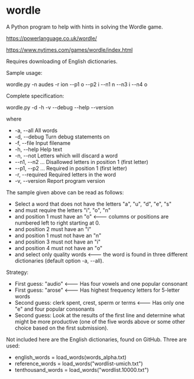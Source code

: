 # wordle
A Python program to help with hints in solving the Wordle game.

https://powerlanguage.co.uk/wordle/

https://www.nytimes.com/games/wordle/index.html

Requires downloading of English dictionaries.

Sample usage:

 wordle.py -n audes -r ion --p1 o --p2 i --n1 n --n3 i --n4 o

Complete specification:

 wordle.py -d -h -v --debug  --help --version

 where

 * -a, --all            All words
 * -d, --debug          Turn debug statements on
 * -f, --file           Input filename
 * -h, --help           Help text
 * -n, --not            Letters which will discard a word
 * --n1, --n2 ...       Disallowed letters in position 1 (first letter)
 * --p1, --p2 ...       Required in position 1 (first letter)
 * -r, --required       Required letters in the word
 * -v, --version        Report program version

The sample given above can be read as follows:

* Select a word that does not have the letters "a", "u", "d", "e", "s"
* and must require the letters "i", "o", "n"
* and position 1 must have an "o" <--- columns or positions are numbered left to right starting at 0.
* and position 2 must have an "i"
* and position 1 must not have an "n"
* and position 3 must not have an "i"
* and position 4 must not have an "o"
* and select only quality words <--- the word is found in three different dictionaries (default option -a, --all).

Strategy:

* First guess: "audio" <--- Has four vowels and one popular consonant
* First guess: "arose" <--- Has highest frequency letters for 5-letter words
* Second guess: clerk spent, crest, sperm or terms <--- Has only one "e" and four popular consonants
* Second guess: Look at the results of the first line and determine what might be more productive (one of the five words above or some other choice based on the first submission).

Not included here are the English dictionaries, found on GitHub. Three are used:

* english_words = load_words(words_alpha.txt)
* reference_words = load_words("wordlist-umich.txt")
* tenthousand_words = load_words("wordlist.10000.txt")
